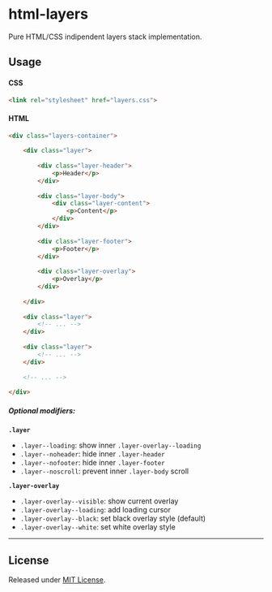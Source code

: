 # html-layers
Pure HTML/CSS indipendent layers stack implementation.

## Usage

#### CSS
```html
<link rel="stylesheet" href="layers.css">
```

#### HTML
```html
<div class="layers-container">
    
    <div class="layer">
        
        <div class="layer-header">
            <p>Header</p>
        </div>
        
        <div class="layer-body">
            <div class="layer-content">
                <p>Content</p>
            </div>
        </div>
        
        <div class="layer-footer">
            <p>Footer</p>
        </div>
        
        <div class="layer-overlay">
            <p>Overlay</p>
        </div>
        
    </div>
  
    <div class="layer">
        <!-- ... -->
    </div>
    
    <div class="layer">
        <!-- ... -->
    </div>
    
    <!-- ... -->
  
</div>
```

##### Optional modifiers:

**`.layer`**
- `.layer--loading`: show inner `.layer-overlay--loading`
- `.layer--noheader`: hide inner `.layer-header`
- `.layer--nofooter`: hide inner `.layer-footer`
- `.layer--noscroll`: prevent inner `.layer-body` scroll

**`.layer-overlay`**
- `.layer-overlay--visible`: show current overlay
- `.layer-overlay--loading`: add loading cursor
- `.layer-overlay--black`: set black overlay style (default)
- `.layer-overlay--white`: set white overlay style

---

## License
Released under [MIT License](LICENSE.txt).

